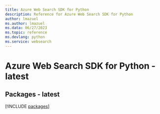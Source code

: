 ```yaml
---
title: Azure Web Search SDK for Python
description: Reference for Azure Web Search SDK for Python
author: lmazuel
ms.author: lmazuel
ms.data: 06/27/2023
ms.topic: reference
ms.devlang: python
ms.service: websearch
---
```

# Azure Web Search SDK for Python - latest
## Packages - latest
[!INCLUDE [packages](web-search-index.md)]